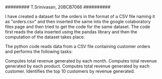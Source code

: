 ######### T.Srinivasan, 20BCB7066 ##########

I have created a dataset for the orders in the format of a CSV file naming it as "orders.csv" and then inserted the same into the google colaboratory files page and then tried to get the code for the same dataset.
The code first reads the data inserted using the pandas library and then the computation of the dataset takes place.

The python code reads data from a CSV file containing customer orders and performs the following tasks:

Computes total revenue generated by each month.
Computes total revenue generated by each product.
Computes total revenue generated by each customer.
Identifies the top 10 customers by revenue generated.
